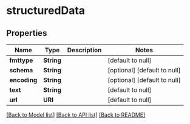 # structuredData
## Properties

Name | Type | Description | Notes
------------ | ------------- | ------------- | -------------
**fmttype** | **String** |  | [default to null]
**schema** | **String** |  | [optional] [default to null]
**encoding** | **String** |  | [optional] [default to null]
**text** | **String** |  | [default to null]
**url** | **URI** |  | [default to null]

[[Back to Model list]](../README.md#documentation-for-models) [[Back to API list]](../README.md#documentation-for-api-endpoints) [[Back to README]](../README.md)

